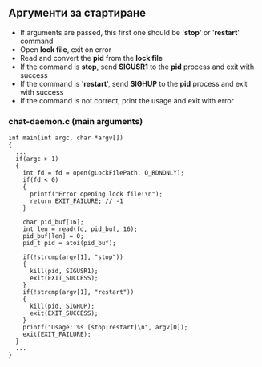 ## Аргументи за стартиране

- If arguments are passed, this first one should be '**stop**' or '**restart**' command
- Open **lock file**, exit on error
- Read and convert the **pid** from the **lock file**
- If the command is **stop**, send **SIGUSR1** to the **pid** process and exit with success
- If the command is '**restart**', send **SIGHUP** to the **pid** process and exit with success
- If the command is not correct, print the usage and exit with error

### chat-daemon.c (main arguments)

```
int main(int argc, char *argv[])
{
  ...
  if(argc > 1) 
  {
	int fd = fd = open(gLockFilePath, O_RDNONLY);
	if(fd < 0)
	{
	  printf("Error opening lock file!\n");
	  return EXIT_FAILURE; // -1
	}
	
	char pid_buf[16];
	int len = read(fd, pid_buf, 16);
	pid_buf[len] = 0;
	pid_t pid = atoi(pid_buf);
	
	if(!strcmp(argv[1], "stop"))
	{
	  kill(pid, SIGUSR1);
	  exit(EXIT_SUCCESS);
	}
	if(!strcmp(argv[1], "restart"))
	{
	  kill(pid, SIGHUP);
	  exit(EXIT_SUCCESS);
	}
	printf("Usage: %s [stop|restart]\n", argv[0]);
	exit(EXIT_FAILURE);
  }
  ...
}
```